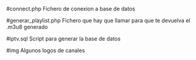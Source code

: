 #connect.php
Fichero de conexion a base de datos

#generar_playlist.php
Fichero que hay que llamar para que te devuelva el .m3u8 generado

#iptv.sql
Script para generar la base de datos

#img
Algunos logos de canales
